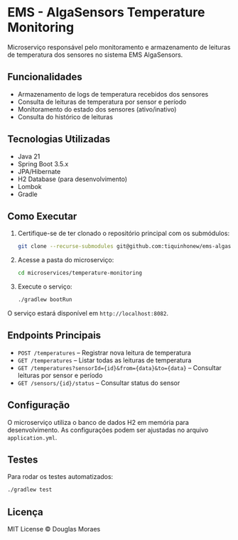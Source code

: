 # EMS - AlgaSensors Temperature Monitoring

Microserviço responsável pelo monitoramento e armazenamento de leituras de temperatura dos sensores no sistema EMS AlgaSensors.

## Funcionalidades

- Armazenamento de logs de temperatura recebidos dos sensores
- Consulta de leituras de temperatura por sensor e período
- Monitoramento do estado dos sensores (ativo/inativo)
- Consulta do histórico de leituras

## Tecnologias Utilizadas

- Java 21
- Spring Boot 3.5.x
- JPA/Hibernate
- H2 Database (para desenvolvimento)
- Lombok
- Gradle

## Como Executar

1. Certifique-se de ter clonado o repositório principal com os submódulos:
   ```sh
   git clone --recurse-submodules git@github.com:tiquinhonew/ems-algasensors-temperature-monitoring.git
   ```

2. Acesse a pasta do microserviço:
   ```sh
   cd microservices/temperature-monitoring
   ```

3. Execute o serviço:
   ```sh
   ./gradlew bootRun
   ```

O serviço estará disponível em `http://localhost:8082`.

## Endpoints Principais

- `POST /temperatures` – Registrar nova leitura de temperatura
- `GET /temperatures` – Listar todas as leituras de temperatura
- `GET /temperatures?sensorId={id}&from={data}&to={data}` – Consultar leituras por sensor e período
- `GET /sensors/{id}/status` – Consultar status do sensor

## Configuração

O microserviço utiliza o banco de dados H2 em memória para desenvolvimento. As configurações podem ser ajustadas no arquivo `application.yml`.

## Testes

Para rodar os testes automatizados:
```sh
./gradlew test
```

## Licença

MIT License © Douglas Moraes
